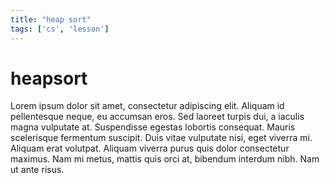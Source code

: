 ```yaml
--- 
title: "heap sort"
tags: ['cs', 'lesson']
---
```


# heapsort

Lorem ipsum dolor sit amet, consectetur adipiscing elit. Aliquam id pellentesque neque, eu accumsan eros. Sed laoreet turpis dui, a iaculis magna vulputate at. Suspendisse egestas lobortis consequat. Mauris scelerisque fermentum suscipit. Duis vitae vulputate nisi, eget viverra mi. Aliquam erat volutpat. Aliquam viverra purus quis dolor consectetur maximus. Nam mi metus, mattis quis orci at, bibendum interdum nibh. Nam ut ante risus.

